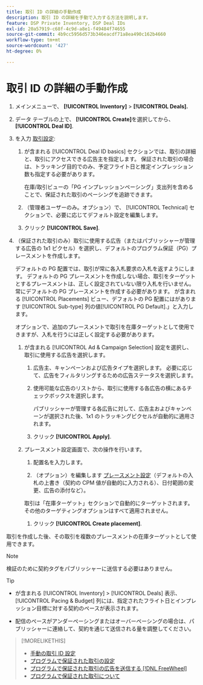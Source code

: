 ```yaml
---
title: 取引 ID の詳細の手動作成
description: 取引 ID の詳細を手動で入力する方法を説明します。
feature: DSP Private Inventory, DSP Deal IDs
exl-id: 20a57919-c68f-4c9d-a8e1-f49484f74655
source-git-commit: 4b9cc5956d573b346eacdf71a8ea490c162b4660
workflow-type: tm+mt
source-wordcount: '427'
ht-degree: 0%

---
```


# 取引 ID の詳細の手動作成

1. メインメニューで、 **[!UICONTROL Inventory]** > **[!UICONTROL Deals].**

1. データ テーブルの上で、 **[!UICONTROL Create]**&#x200B;を選択してから、 **[!UICONTROL Deal ID]**.

1. を入力 [取引設定](deal-id-settings.md):

   1. が含まれる [!UICONTROL Deal ID basics] セクションでは、取引の詳細と、取引にアクセスできる広告主を指定します。 保証された取引の場合は、トラッキング目的でのみ、予定フライト日と推定インプレッション数も指定する必要があります。

      在庫/取引ビューの「PG インプレッションペーシング」支出列を含めることで、保証された取引のペーシングを追跡できます。

   1. （管理者ユーザーのみ。オプション）で、 [!UICONTROL Technical] セクションで、必要に応じてデフォルト設定を編集します。

   1. クリック **[!UICONTROL Save]**.

1. （保証された取引のみ）取引に使用する広告（またはパブリッシャーが管理する広告の 1x1 ピクセル）を選択し、デフォルトのプログラム保証（PG）プレースメントを作成します。

   デフォルトの PG 配置では、取引が常に各入札要求の入札を返すようにします。 デフォルトの PG プレースメントを作成しない場合、取引をターゲットとするプレースメントは、正しく設定されていない限り入札を行いません。 常にデフォルトの PG プレースメントを作成する必要があります。 が含まれる [!UICONTROL Placements] ビュー、デフォルトの PG 配置にはがあります [!UICONTROL Sub-type] 列の値[!UICONTROL PG Default].」と入力します。

   オプションで、追加のプレースメントで取引を在庫ターゲットとして使用できますが、入札を行うには正しく設定する必要があります。

   1. が含まれる [!UICONTROL Ad & Campaign Selection] 設定を選択し、取引に使用する広告を選択します。

      1. 広告主、キャンペーンおよび広告タイプを選択します。 必要に応じて、広告をフィルタリングするための広告ステータスを選択します。

      1. 使用可能な広告のリストから、取引に使用する各広告の横にあるチェックボックスを選択します。

         パブリッシャーが管理する各広告に対して、広告主およびキャンペーンが選択された後、1x1 のトラッキングピクセルが自動的に適用されます。

      1. クリック **[!UICONTROL Apply]**.

   1. プレースメント設定画面で、次の操作を行います。

      1. 配置名を入力します。

      1. （オプション）を編集します [プレースメント設定](/help/dsp/campaign-management/placements/placement-settings.md)（デフォルトの入札の上書き（契約の CPM 値が自動的に入力される）、日付範囲の変更、広告の添付など）。

      取引は「在庫ターゲット」セクションで自動的にターゲットされます。 その他のターゲティングオプションはすべて適用されません。

      1. クリック **[!UICONTROL Create placement]**.

取引を作成した後、その取引を複数のプレースメントの在庫ターゲットとして使用できます。

>[!NOTE]
>
> 検証のために契約タグをパブリッシャーに送信する必要はありません。

>[!TIP]
>
>* が含まれる [!UICONTROL Inventory] > [!UICONTROL Deals] 表示、 [!UICONTROL Pacing & Budget] 列には、指定されたフライト日とインプレッション目標に対する契約のペースが表示されます。
>
>* 配信のペースがアンダーペーシングまたはオーバーペーシングの場合は、パブリッシャーに連絡して、契約を通じて送信される量を調整してください。

>[!MORELIKETHIS]
>
>* [手動の取引 ID 設定](deal-id-settings.md)
>* [プログラムで保証された取引の設定](programmatic-guaranteed-set-up.md)
>* [プログラムで保証された取引の広告を送信する [!DNL FreeWheel]](freewheel-submit.md)
>* [プログラムで保証された取引について](programmatic-guaranteed-about.md)
<!-- >* [Specify Placements and Ads for a Private Deal](deal-id-attach-placements.md)-->
